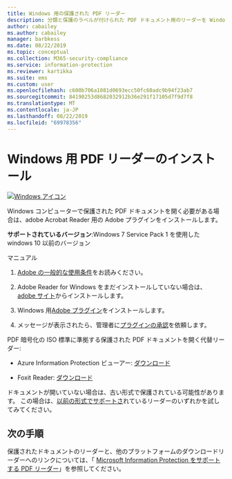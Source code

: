 ```yaml
---
title: Windows 用の保護された PDF リーダー
description: 分類と保護のラベルが付けられた PDF ドキュメント用のリーダーを Windows にインストールする
author: cabailey
ms.author: cabailey
manager: barbkess
ms.date: 08/22/2019
ms.topic: conceptual
ms.collection: M365-security-compliance
ms.service: information-protection
ms.reviewer: kartikka
ms.suite: ems
ms.custom: user
ms.openlocfilehash: c600b706a1081d0693ecc50fc60adc9b94f23ab7
ms.sourcegitcommit: 84190253d8682032912b36e291f17105d7f9d7f8
ms.translationtype: MT
ms.contentlocale: ja-JP
ms.lasthandoff: 08/22/2019
ms.locfileid: "69978356"
---
```

# <a name="install-a-pdf-reader-for-windows"></a>Windows 用 PDF リーダーのインストール

[![Windows アイコン](../media/develop/windows-icon.png)](https://go.microsoft.com/fwlink/?linkid=2050049)

Windows コンピューターで保護された PDF ドキュメントを開く必要がある場合は、adobe Acrobat Reader 用の Adobe プラグインをインストールします。

**サポートされているバージョン**:Windows 7 Service Pack 1 を使用した windows 10 以前のバージョン

マニュアル 

1. [Adobe の一般的な使用条件](https://www.adobe.com/legal/terms.html)をお読みください。

2. Adobe Reader for Windows をまだインストールしていない場合は、 [adobe サイト](https://www.adobe.com/)からインストールします。

3. Windows 用[Adobe プラグイン](https://go.microsoft.com/fwlink/?linkid=2050049)をインストールします。

4. メッセージが表示されたら、管理者に[プラグインの承認](https://techcommunity.microsoft.com/t5/Azure-Information-Protection/General-Availability-of-Adobe-Acrobat-Reader-integration-with/ba-p/298396)を依頼します。

PDF 暗号化の ISO 標準に準拠する保護された PDF ドキュメントを開く代替リーダー:

- Azure Information Protection ビューアー: [ダウンロード](https://go.microsoft.com/fwlink/?linkid=838993)

- Foxit Reader: [ダウンロード](https://www.foxitsoftware.com/pdf-reader/)


ドキュメントが開いていない場合は、古い形式で保護されている可能性があります。 この場合は、[以前の形式でサポートさ](protected-pdf-readers.md#support-for-previous-formats)れているリーダーのいずれかを試してみてください。

## <a name="next-steps"></a>次の手順

保護されたドキュメントのリーダーと、他のプラットフォームのダウンロードリーダーへのリンクについては、「 [Microsoft Information Protection をサポートする PDF リーダー](protected-pdf-readers.md)」を参照してください。

